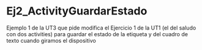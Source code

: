 # Ej2_ActivityGuardarEstado
Ejemplo 1 de la UT3 que pide modifica el Ejercicio 1 de la UT1 (el del saludo con dos activities) para guardar el estado de la etiqueta y del cuadro de texto cuando giramos el dispositivo
